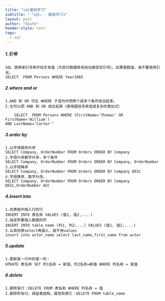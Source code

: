 ```yaml
---
title: "sql基础学习"
subtitle: "「sql」- 基础学习1"
layout: post
author: "Dxufe"
header-style: text
tags:
  - sql
---
```



##### 1.引号
	SQL 使用单引号来环绕文本值（大部分数据库系统也接受双引号）。如果是数值，请不要使用引号。
	SELECT  FROM Persons WHERE Year1965
##### 2.where and or
	1.AND 和 OR 可在 WHERE 子语句中把两个或多个条件结合起来。
	2.也可以把 AND 和 OR 结合起来（使用圆括号来组成复杂的表达式）
```
    SELECT  FROM Persons WHERE (FirstName='Thomas' OR FirstName='William')
AND LastName='Carter'’
```
##### 3.order by
    1.以字母顺序升序 
    SELECT Company, OrderNumber FROM Orders ORDER BY Company
    2.字母升序数字升序，多个条件
	SELECT Company, OrderNumber FROM Orders ORDER BY Company, OrderNumber
    3.以字母降序
	SELECT Company, OrderNumber FROM Orders ORDER BY Company DESC
    4.字母降序，数字升序。
	SELECT Company, OrderNumber FROM Orders ORDER BY Company DESC,OrderNumber ASC
##### 4.insert into
    1.向表格中插入行的行
	INSERT INTO 表名称 VALUES (值1, 值2,....)
    2.指定所要插入数据的列
	INSERT INTO table_name (列1, 列2,...) VALUES (值1, 值2,....)
    3.从其他表select再插入，就不用values
    insert into actor_name select last_name,first_name from actor

##### 5.update
    1.更新某一行中的某一列：
    UPDATE 表名称 SET 列1名称 = 新值，列2名称=新值 WHERE 列名称 = 某值
##### 6.delete
	1.删除某行：DELETE FROM 表名称 WHERE 列名称 = 值
	2.删除所有行，保留表结构、属性和索引：DELETE FROM table_name

